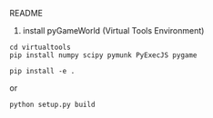 README


1. install pyGameWorld (Virtual Tools Environment)
```
cd virtualtools
pip install numpy scipy pymunk PyExecJS pygame
```
```
pip install -e .
```

or 
```
python setup.py build
```
